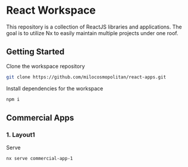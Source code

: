 # React Workspace

This repository is a collection of ReactJS libraries and applications. The goal is to utilize Nx to easily maintain multiple projects under one roof.

## Getting Started

Clone the workspace repository

```sh
git clone https://github.com/milocosmopolitan/react-apps.git
```

Install dependencies for the workspace

```sh
npm i
```

## Commercial Apps

### 1. Layout1

Serve

```
nx serve commercial-app-1
```
